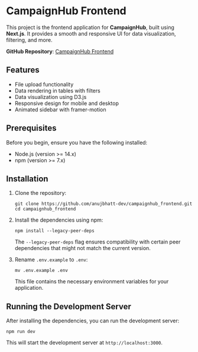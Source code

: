 
# CampaignHub Frontend

This project is the frontend application for **CampaignHub**, built using **Next.js**. It provides a smooth and responsive UI for data visualization, filtering, and more.

**GitHub Repository**: [CampaignHub Frontend](https://github.com/anujbhatt-dev/campaignhub_frontend.git)

## Features

- File upload functionality
- Data rendering in tables with filters
- Data visualization using D3.js
- Responsive design for mobile and desktop
- Animated sidebar with framer-motion

## Prerequisites

Before you begin, ensure you have the following installed:

- Node.js (version >= 14.x)
- npm (version >= 7.x)

## Installation

1. Clone the repository:
   ```
   git clone https://github.com/anujbhatt-dev/campaignhub_frontend.git
   cd campaignhub_frontend
   ```

2. Install the dependencies using npm:
   ```
   npm install --legacy-peer-deps
   ```
   The `--legacy-peer-deps` flag ensures compatibility with certain peer dependencies that might not match the current version.

3. Rename `.env.example` to `.env`:
   ```
   mv .env.example .env
   ```
   This file contains the necessary environment variables for your application.

## Running the Development Server

After installing the dependencies, you can run the development server:
```
npm run dev
```
This will start the development server at `http://localhost:3000`.

